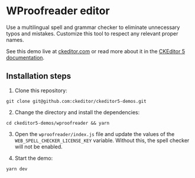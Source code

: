 # WProofreader editor

Use a multilingual spell and grammar checker to eliminate unnecessary typos and mistakes. Customize this tool to respect any relevant proper names.

See this demo live at [ckeditor.com](https://ckeditor.com/spellchecker/#demo-proofreader/) or read more about it in the [CKEditor 5 documentation](https://ckeditor.com/docs/ckeditor5/latest/features/spelling-and-grammar-checking.html).

## Installation steps

1. Clone this repository:

```shell
git clone git@github.com:ckeditor/ckeditor5-demos.git
```

2. Change the directory and install the dependencies:

```shell
cd ckeditor5-demos/wproofreader && yarn
```

3. Open the `wproofreader/index.js` file and update the values of the `WEB_SPELL_CHECKER_LICENSE_KEY` variable. Without this, the spell checker will not be enabled.

4. Start the demo:

```shell
yarn dev
```
